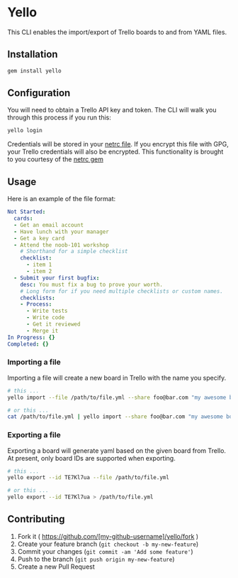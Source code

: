 # Yello

This CLI enables the import/export of Trello boards to and from YAML files.

## Installation

```bash
gem install yello
```

## Configuration
You will need to obtain a Trello API key and token. The CLI will 
walk you through this process if you run this:
```bash
yello login
```
Credentials will be stored in your [netrc file](http://www.gnu.org/software/inetutils/manual/html_node/The-_002enetrc-File.html).
If you encrypt this file with GPG, your Trello credentials will also be encrypted.
This functionality is brought to you courtesy of the [netrc gem](https://github.com/heroku/netrc)

## Usage

Here is an example of the file format:
```yaml
Not Started:
  cards:
  - Get an email account
  - Have lunch with your manager
  - Get a key card
  - Attend the noob-101 workshop
    # Shorthand for a simple checklist
    checklist:
      - item 1
      - item 2
  - Submit your first bugfix:
    desc: You must fix a bug to prove your worth.
    # Long form for if you need multiple checklists or custom names.
    checklists:
    - Process:
      - Write tests
      - Write code
      - Get it reviewed
      - Merge it
In Progress: {} 
Completed: {} 
```

### Importing a file
Importing a file will create a new board in Trello with the name you specify.
```bash
# this ... 
yello import --file /path/to/file.yml --share foo@bar.com "my awesome board"

# or this ... 
cat /path/to/file.yml | yello import --share foo@bar.com "my awesome board"
```

### Exporting a file
Exporting a board will generate yaml based on the given board from Trello.
At present, only board IDs are supported when exporting.

```bash
# this ... 
yello export --id TE7Kl7ua --file /path/to/file.yml

# or this ... 
yello export --id TE7Kl7ua > /path/to/file.yml
```

## Contributing

1. Fork it ( https://github.com/[my-github-username]/yello/fork )
2. Create your feature branch (`git checkout -b my-new-feature`)
3. Commit your changes (`git commit -am 'Add some feature'`)
4. Push to the branch (`git push origin my-new-feature`)
5. Create a new Pull Request
